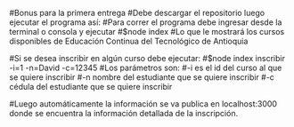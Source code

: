 #Bonus para la primera entrega
#Debe descargar el repositorio luego ejecutar el programa así:
#Para correr el programa debe ingresar desde la terminal o consola y ejecutar 
#$node index
#Lo que le mostrará los cursos disponibles de Educación Continua del Tecnológico de Antioquia

#Si se desea inscribir en algún curso debe ejecutar:
#$node index inscribir -i=1 -n=David -c=12345
#Los parámetros son:
#-i es el id del curso al que se quiere inscribir
#-n nombre del estudiante que se quiere inscribir
#-c cédula del estudiante que se quiere inscribir

#Luego automáticamente la información se va publica en localhost:3000 donde se encuentra la información detallada de la inscripción.
